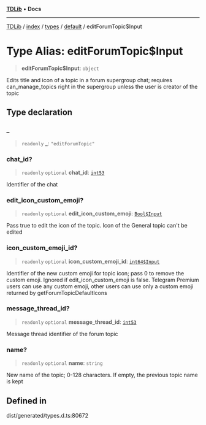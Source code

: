 [**TDLib**](../../../../../../README.md) • **Docs**

***

[TDLib](../../../../../../modules.md) / [index](../../../../../README.md) / [types](../../../README.md) / [default](../README.md) / editForumTopic$Input

# Type Alias: editForumTopic$Input

> **editForumTopic$Input**: `object`

Edits title and icon of a topic in a forum supergroup chat; requires can_manage_topics right in the supergroup unless the user is creator of the topic

## Type declaration

### \_

> `readonly` **\_**: `"editForumTopic"`

### chat\_id?

> `readonly` `optional` **chat\_id**: [`int53`](int53-1.md)

Identifier of the chat

### edit\_icon\_custom\_emoji?

> `readonly` `optional` **edit\_icon\_custom\_emoji**: [`Bool$Input`](Bool$Input.md)

Pass true to edit the icon of the topic. Icon of the General topic can't be edited

### icon\_custom\_emoji\_id?

> `readonly` `optional` **icon\_custom\_emoji\_id**: [`int64$Input`](int64$Input-1.md)

Identifier of the new custom emoji for topic icon; pass 0 to remove the custom emoji. Ignored if edit_icon_custom_emoji is false. Telegram Premium users can use any custom emoji, other users can use only a custom emoji returned by getForumTopicDefaultIcons

### message\_thread\_id?

> `readonly` `optional` **message\_thread\_id**: [`int53`](int53-1.md)

Message thread identifier of the forum topic

### name?

> `readonly` `optional` **name**: `string`

New name of the topic; 0-128 characters. If empty, the previous topic name is kept

## Defined in

dist/generated/types.d.ts:80672
